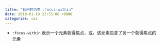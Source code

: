 ```yaml
---
title: "有用的伪类 :focus-within"
date: 2018-01-10 23:55:00 +0800
categories: css
---
```


- `:focus-within` 表示一个元素获得焦点，或，该元素包含了另一个获得焦点的元素